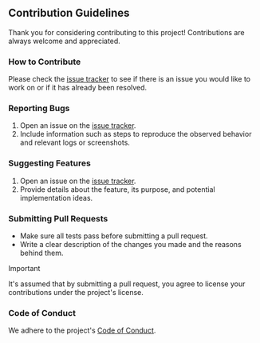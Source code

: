 ## Contribution Guidelines

Thank you for considering contributing to this project!
Contributions are always welcome and appreciated.

### How to Contribute

Please check the [issue tracker](https://github.com/pixel-clover/ariko/issues) to see if there is an issue you
would like to work on or if it has already been resolved.

### Reporting Bugs

1. Open an issue on the [issue tracker](https://github.com/pixel-clover/ariko/issues).
2. Include information such as steps to reproduce the observed behavior and relevant logs or screenshots.

### Suggesting Features

1. Open an issue on the [issue tracker](https://github.com/pixel-clover/ariko/issues).
2. Provide details about the feature, its purpose, and potential implementation ideas.

### Submitting Pull Requests

- Make sure all tests pass before submitting a pull request.
- Write a clear description of the changes you made and the reasons behind them.

> [!IMPORTANT]
> It's assumed that by submitting a pull request, you agree to license your contributions under the project's license.

### Code of Conduct

We adhere to the project's [Code of Conduct](CODE_OF_CONDUCT.md).
